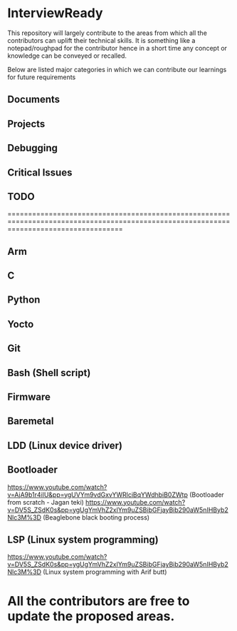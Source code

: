 # InterviewReady
This repository will largely contribute to the areas from which all the contributors can uplift their technical skills.
It is something like a notepad/roughpad for the contributor hence in a short time any concept or knowledge can be conveyed or recalled.


Below are listed major categories in which we can contribute our learnings for future requirements

## Documents
## Projects
## Debugging 
## Critical Issues
## TODO
========================================================================================================================================
## Arm
## C 
## Python
## Yocto
## Git
## Bash (Shell script)
## Firmware
## Baremetal
## LDD (Linux device driver)
## Bootloader
https://www.youtube.com/watch?v=AjA9b1r4ilU&pp=ygUVYm9vdGxvYWRlciBqYWdhbiB0ZWtp (Bootloader from scratch - Jagan teki)
https://www.youtube.com/watch?v=DV5S_ZSdK0s&pp=ygUgYmVhZ2xlYm9uZSBibGFjayBib290aW5nIHByb2Nlc3M%3D (Beaglebone black booting process)
## LSP (Linux system programming)
https://www.youtube.com/watch?v=DV5S_ZSdK0s&pp=ygUgYmVhZ2xlYm9uZSBibGFjayBib290aW5nIHByb2Nlc3M%3D (Linux system programming with Arif butt)

# All the contributors are free to update the proposed areas.

